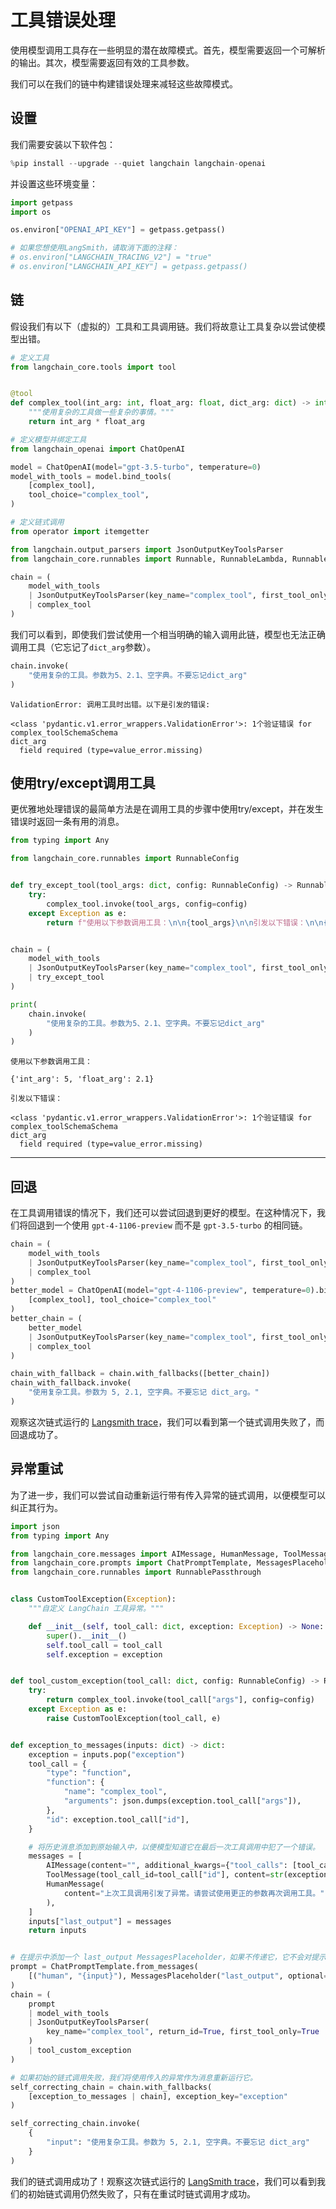 # 工具错误处理

使用模型调用工具存在一些明显的潜在故障模式。首先，模型需要返回一个可解析的输出。其次，模型需要返回有效的工具参数。

我们可以在我们的链中构建错误处理来减轻这些故障模式。

## 设置

我们需要安装以下软件包：

```python
%pip install --upgrade --quiet langchain langchain-openai
```

并设置这些环境变量：

```python
import getpass
import os

os.environ["OPENAI_API_KEY"] = getpass.getpass()

# 如果您想使用LangSmith，请取消下面的注释：
# os.environ["LANGCHAIN_TRACING_V2"] = "true"
# os.environ["LANGCHAIN_API_KEY"] = getpass.getpass()
```

## 链

假设我们有以下（虚拟的）工具和工具调用链。我们将故意让工具复杂以尝试使模型出错。

```python
# 定义工具
from langchain_core.tools import tool


@tool
def complex_tool(int_arg: int, float_arg: float, dict_arg: dict) -> int:
    """使用复杂的工具做一些复杂的事情。"""
    return int_arg * float_arg
```

```python
# 定义模型并绑定工具
from langchain_openai import ChatOpenAI

model = ChatOpenAI(model="gpt-3.5-turbo", temperature=0)
model_with_tools = model.bind_tools(
    [complex_tool],
    tool_choice="complex_tool",
)
```

```python
# 定义链式调用
from operator import itemgetter

from langchain.output_parsers import JsonOutputKeyToolsParser
from langchain_core.runnables import Runnable, RunnableLambda, RunnablePassthrough

chain = (
    model_with_tools
    | JsonOutputKeyToolsParser(key_name="complex_tool", first_tool_only=True)
    | complex_tool
)
```

我们可以看到，即使我们尝试使用一个相当明确的输入调用此链，模型也无法正确调用工具（它忘记了`dict_arg`参数）。

```python
chain.invoke(
    "使用复杂的工具。参数为5、2.1、空字典。不要忘记dict_arg"
)
```

```
ValidationError: 调用工具时出错。以下是引发的错误:

<class 'pydantic.v1.error_wrappers.ValidationError'>: 1个验证错误 for complex_toolSchemaSchema
dict_arg
  field required (type=value_error.missing)
```

## 使用try/except调用工具

更优雅地处理错误的最简单方法是在调用工具的步骤中使用try/except，并在发生错误时返回一条有用的消息。

```python
from typing import Any

from langchain_core.runnables import RunnableConfig


def try_except_tool(tool_args: dict, config: RunnableConfig) -> Runnable:
    try:
        complex_tool.invoke(tool_args, config=config)
    except Exception as e:
        return f"使用以下参数调用工具：\n\n{tool_args}\n\n引发以下错误：\n\n{type(e)}: {e}"


chain = (
    model_with_tools
    | JsonOutputKeyToolsParser(key_name="complex_tool", first_tool_only=True)
    | try_except_tool
)
```

```python
print(
    chain.invoke(
        "使用复杂的工具。参数为5、2.1、空字典。不要忘记dict_arg"
    )
)
```

```
使用以下参数调用工具：

{'int_arg': 5, 'float_arg': 2.1}

引发以下错误：

<class 'pydantic.v1.error_wrappers.ValidationError'>: 1个验证错误 for complex_toolSchemaSchema
dict_arg
  field required (type=value_error.missing)
```
------


## 回退

在工具调用错误的情况下，我们还可以尝试回退到更好的模型。在这种情况下，我们将回退到一个使用 `gpt-4-1106-preview` 而不是 `gpt-3.5-turbo` 的相同链。

```python
chain = (
    model_with_tools
    | JsonOutputKeyToolsParser(key_name="complex_tool", first_tool_only=True)
    | complex_tool
)
better_model = ChatOpenAI(model="gpt-4-1106-preview", temperature=0).bind_tools(
    [complex_tool], tool_choice="complex_tool"
)
better_chain = (
    better_model
    | JsonOutputKeyToolsParser(key_name="complex_tool", first_tool_only=True)
    | complex_tool
)

chain_with_fallback = chain.with_fallbacks([better_chain])
chain_with_fallback.invoke(
    "使用复杂工具。参数为 5, 2.1, 空字典。不要忘记 dict_arg。"
)
```

观察这次链式运行的 [Langsmith trace](https://smith.langchain.com/public/241e1266-8555-4d49-99dc-b8df46109c39/r)，我们可以看到第一个链式调用失败了，而回退成功了。

## 异常重试

为了进一步，我们可以尝试自动重新运行带有传入异常的链式调用，以便模型可以纠正其行为。

```python
import json
from typing import Any

from langchain_core.messages import AIMessage, HumanMessage, ToolMessage
from langchain_core.prompts import ChatPromptTemplate, MessagesPlaceholder
from langchain_core.runnables import RunnablePassthrough


class CustomToolException(Exception):
    """自定义 LangChain 工具异常。"""

    def __init__(self, tool_call: dict, exception: Exception) -> None:
        super().__init__()
        self.tool_call = tool_call
        self.exception = exception


def tool_custom_exception(tool_call: dict, config: RunnableConfig) -> Runnable:
    try:
        return complex_tool.invoke(tool_call["args"], config=config)
    except Exception as e:
        raise CustomToolException(tool_call, e)


def exception_to_messages(inputs: dict) -> dict:
    exception = inputs.pop("exception")
    tool_call = {
        "type": "function",
        "function": {
            "name": "complex_tool",
            "arguments": json.dumps(exception.tool_call["args"]),
        },
        "id": exception.tool_call["id"],
    }

    # 将历史消息添加到原始输入中，以便模型知道它在最后一次工具调用中犯了一个错误。
    messages = [
        AIMessage(content="", additional_kwargs={"tool_calls": [tool_call]}),
        ToolMessage(tool_call_id=tool_call["id"], content=str(exception.exception)),
        HumanMessage(
            content="上次工具调用引发了异常。请尝试使用更正的参数再次调用工具。"
        ),
    ]
    inputs["last_output"] = messages
    return inputs


# 在提示中添加一个 last_output MessagesPlaceholder，如果不传递它，它不会对提示产生任何影响，但是我们可以选择插入一个任意的消息列表到提示中，如果需要的话。我们将在重试时使用此功能插入错误消息。
prompt = ChatPromptTemplate.from_messages(
    [("human", "{input}"), MessagesPlaceholder("last_output", optional=True)]
)
chain = (
    prompt
    | model_with_tools
    | JsonOutputKeyToolsParser(
        key_name="complex_tool", return_id=True, first_tool_only=True
    )
    | tool_custom_exception
)

# 如果初始的链式调用失败，我们将使用传入的异常作为消息重新运行它。
self_correcting_chain = chain.with_fallbacks(
    [exception_to_messages | chain], exception_key="exception"
)
```

```python
self_correcting_chain.invoke(
    {
        "input": "使用复杂工具。参数为 5, 2.1, 空字典。不要忘记 dict_arg"
    }
)
```

我们的链式调用成功了！观察这次链式运行的 [LangSmith trace](https://smith.langchain.com/public/b780b740-daf5-43aa-a217-6d4600aba41b/r)，我们可以看到我们的初始链式调用仍然失败了，只有在重试时链式调用才成功。

